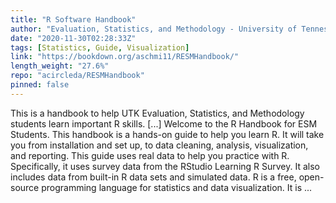 ```yaml
---
title: "R Software Handbook"
author: "Evaluation, Statistics, and Methodology - University of Tennessee, Knoxville"
date: "2020-11-30T02:28:33Z"
tags: [Statistics, Guide, Visualization]
link: "https://bookdown.org/aschmi11/RESMHandbook/"
length_weight: "27.6%"
repo: "acircleda/RESMHandbook"
pinned: false
---
```


This is a handbook to help UTK Evaluation, Statistics, and Methodology students learn important R skills. [...] Welcome to the R Handbook for ESM Students. This handbook is a hands-on guide to help you learn R. It will take you from installation and set up, to data cleaning, analysis, visualization, and reporting. This guide uses real data to help you practice with R. Specifically, it uses survey data from the RStudio Learning R Survey. It also includes data from built-in R data sets and simulated data. R is a free, open-source programming language for statistics and data visualization. It is  ...
